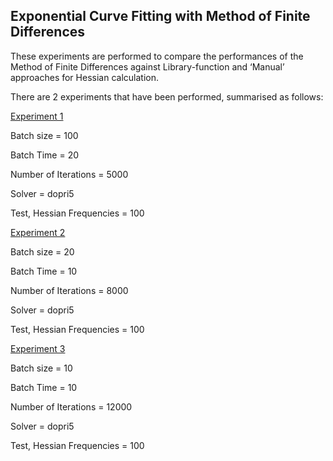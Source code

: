 ## Exponential Curve Fitting with Method of Finite Differences

These experiments are performed to compare the performances of the Method of Finite Differences against Library-function and ‘Manual’ approaches for Hessian calculation.

There are 2 experiments that have been performed, summarised as follows:

<ins>Experiment 1<ins>

Batch size = 100 

Batch Time = 20

Number of Iterations = 5000

Solver = dopri5

Test, Hessian Frequencies = 100

<span style="text-decoration:underline;">Experiment 2</span>

Batch size = 20

Batch Time = 10

Number of Iterations = 8000

Solver = dopri5

Test, Hessian Frequencies = 100

<span style="text-decoration:underline;">Experiment 3</span>

Batch size = 10

Batch Time = 10

Number of Iterations = 12000

Solver = dopri5

Test, Hessian Frequencies = 100
